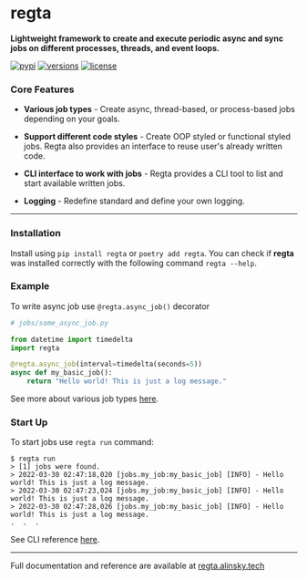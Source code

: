 # regta
**Lightweight framework to create and execute periodic async and sync jobs on 
different processes, threads, and event loops.**

[![pypi](https://img.shields.io/pypi/v/regta.svg)](https://pypi.python.org/pypi/regta)
[![versions](https://img.shields.io/pypi/pyversions/regta.svg)](https://github.com/SKY-ALIN/regta)
[![license](https://img.shields.io/github/license/SKY-ALIN/regta.svg)](https://github.com/SKY-ALIN/regta/blob/main/LICENSE)

### Core Features

- **Various job types** - Create async, thread-based, or process-based jobs 
  depending on your goals.


- **Support different code styles** - Create OOP styled or functional styled 
  jobs. Regta also provides an interface to reuse user's already written code.


- **CLI interface to work with jobs** - Regta provides a CLI tool to list and 
  start available written jobs.


- **Logging** - Redefine standard and define your own logging.

---

### Installation
Install using `pip install regta` or `poetry add regta`. 
You can check if **regta** was installed correctly with the following 
command `regta --help`.

### Example
To write async job use `@regta.async_job()` decorator
```python
# jobs/some_async_job.py

from datetime import timedelta
import regta

@regta.async_job(interval=timedelta(seconds=5))
async def my_basic_job():
    return "Hello world! This is just a log message."
```
See more about various job types 
[here](https://regta.alinsky.tech/user_guide/make_jobs).

### Start Up
To start jobs use `regta run` command:
```shell
$ regta run
> [1] jobs were found.
> 2022-03-30 02:47:18,020 [jobs.my_job:my_basic_job] [INFO] - Hello world! This is just a log message.
> 2022-03-30 02:47:23,024 [jobs.my_job:my_basic_job] [INFO] - Hello world! This is just a log message.
> 2022-03-30 02:47:28,026 [jobs.my_job:my_basic_job] [INFO] - Hello world! This is just a log message.
.  .  .
```
See CLI reference [here](https://regta.alinsky.tech/cli_reference).

---

Full documentation and reference are available at 
[regta.alinsky.tech](https://regta.alinsky.tech)
